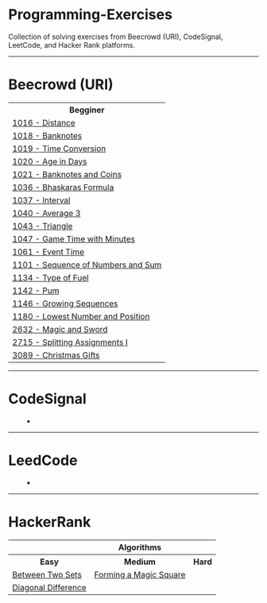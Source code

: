 <h1>Programming-Exercises</h1>
<p>Collection of solving exercises from Beecrowd (URI), CodeSignal, LeetCode, and Hacker Rank platforms.</p>
<hr/>
<div>
    <h1>Beecrowd (URI)</h1>
    <table>
        <tr>
            <th>Begginer</th>
        </tr>
        <tr>
            <td><a href="https://github.com/ThiMJ/Programming-Exercises/blob/main/beecrowd/begginer/1016_distance.py">1016 - Distance</a></td>
        </tr>
        <tr>
            <td><a href="https://github.com/ThiMJ/Programming-Exercises/blob/main/beecrowd/begginer/1018_banknotes.py">1018 - Banknotes</a></td>
        </tr>
        <tr>
            <td><a href="https://github.com/ThiMJ/Programming-Exercises/blob/main/beecrowd/begginer/1019_time_conversion.py">1019 - Time Conversion</a></td>
        </tr>
        <tr>
            <td><a href="https://github.com/ThiMJ/Programming-Exercises/blob/main/beecrowd/begginer/1020_age_in_days.py">1020 - Age in Days</a></td>
        </tr>
        <tr>
            <td><a href="https://github.com/ThiMJ/Programming-Exercises/blob/main/beecrowd/begginer/1021_banknotes_and_coins.py">1021 - Banknotes and Coins</a></td>
        </tr>
        <tr>
            <td><a href="https://github.com/ThiMJ/Programming-Exercises/blob/main/beecrowd/begginer/1036_bhaskaras_formula.py">1036 - Bhaskaras Formula</a></td>
        </tr>
        <tr>
            <td><a href="https://github.com/ThiMJ/Programming-Exercises/blob/main/beecrowd/begginer/1037_interval.py">1037 - Interval</a></td>
        </tr>
        <tr>
            <td><a href="https://github.com/ThiMJ/Programming-Exercises/blob/main/beecrowd/begginer/1040_average_3.py">1040 - Average 3</a></td>
        </tr>
        <tr>
            <td><a href="https://github.com/ThiMJ/Programming-Exercises/blob/main/beecrowd/begginer/1043_triangle.py">1043 - Triangle</a></td>
        </tr>
        <tr>
            <td><a href="https://github.com/ThiMJ/Programming-Exercises/blob/main/beecrowd/begginer/1047_game_time_with_minutes.py">1047 - Game Time with Minutes</a></td>
        </tr>
        <tr>
            <td><a href="https://github.com/ThiMJ/Programming-Exercises/blob/main/beecrowd/begginer/1061_event_time.py">1061 - Event Time</a></td>
        </tr>
        <tr>
            <td><a href="https://github.com/ThiMJ/Programming-Exercises/blob/main/beecrowd/begginer/1101_sequence_of_numbers_and_sum.py">1101 - Sequence of Numbers and Sum</a></td>
        </tr>
        <tr>
            <td><a href="https://github.com/ThiMJ/Programming-Exercises/blob/main/beecrowd/begginer/1134_type_of_fuel.py">1134 - Type of Fuel</a></td>
        </tr>
        <tr>
            <td><a href="https://github.com/ThiMJ/Programming-Exercises/blob/main/beecrowd/begginer/1142_pum.py">1142 - Pum</a></td>
        </tr>
        <tr>
            <td><a href="https://github.com/ThiMJ/Programming-Exercises/blob/main/beecrowd/begginer/1146_growing_sequences.py">1146 - Growing Sequences</a></td>
        </tr>
        <tr>
            <td><a href="https://github.com/ThiMJ/Programming-Exercises/blob/main/beecrowd/begginer/1180_lowest_number_and_position.py">1180 - Lowest Number and Position</a></td>
        </tr>
        <tr>
            <td><a href="https://github.com/ThiMJ/Programming-Exercises/blob/main/beecrowd/begginer/2632_magic_and_sword.py">2632 - Magic and Sword</a></td>
        </tr>
        <tr>
            <td><a href="https://github.com/ThiMJ/Programming-Exercises/blob/main/beecrowd/begginer/2715_splitting_assignments_i.py">2715 - Splitting Assignments I</a></td>
        </tr>
        <tr>
            <td><a href="https://github.com/ThiMJ/Programming-Exercises/blob/main/beecrowd/begginer/3089_christmas_gifts.py">3089 - Christmas Gifts</a></td>
        </tr>
    </table>
</div>
<hr/>
<div>
    <h1>CodeSignal</h1>
    <div style="margin-left: 30px;">
        <ul>
            <li></li>
        </ul>
    </div>
</div>
<hr/>
<div>
    <h1>LeedCode</h1>
    <div style="margin-left: 30px;">
        <ul>
            <li></li>
        </ul>
    </div>
</div>
<hr/>
<div>
    <h1>HackerRank</h1>
    <table>
        <tr>
            <th></th>
            <th>Algorithms</th>
            <th></th>
        </tr>
        <tr>
            <th>Easy</th>
            <th>Medium</th>
            <th>Hard</th>
        </tr>
        <tr>
            <td><a href="https://github.com/ThiMJ/Programming-Exercises/blob/main/hacker-rank/algorithms/easy/between_two_sets.py">Between Two Sets</a></td>
            <td><a href="https://github.com/ThiMJ/Programming-Exercises/blob/main/hacker-rank/algorithms/medium/forming_a_magic_square.py">Forming a Magic Square</a></td>
        </tr>
        <tr>
            <td><a href="https://github.com/ThiMJ/Programming-Exercises/blob/main/hacker-rank/algorithms/easy/diagonal_difference.py">Diagonal Difference</a></td>
        </tr>
    </table>
</div>